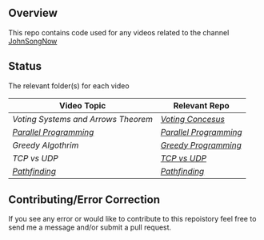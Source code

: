 ## Overview

This repo contains code used for any videos related to the channel [JohnSongNow](https://www.youtube.com/channel/UCycdC7boSr9MB-_5ba-C8MA)

## Status
The relevant folder(s) for each video

|Video Topic|Relevant Repo|
|---|---|
|*Voting Systems and Arrows Theorem*|[*Voting Concesus*](https://github.com/JohnSongNow/youtube-tutorials/tree/master/voting-concesus)|
|[*Parallel Programming*](https://www.youtube.com/watch?v=aucZUdvkVyI&t=)|[*Parallel Programming*](https://github.com/JohnSongNow/youtube-tutorials/tree/master/parallel-programming)|
|*Greedy Algothrim*|[*Greedy Programming*](https://github.com/JohnSongNow/youtube-tutorials/tree/master/greedy-programming)|
|*TCP vs UDP*|[*TCP vs UDP*](https://github.com/JohnSongNow/youtube-tutorials/tree/master/tcp-vs-udp)|
|[*Pathfinding*](https://youtu.be/GC-nBgi9r0U)|[*Pathfinding*](https://github.com/JohnSongNow/youtube-videos/tree/master/pathfinding)|


## Contributing/Error Correction
If you see any error or would like to contribute to this repoistory feel free to send me a message and/or submit a pull request.
